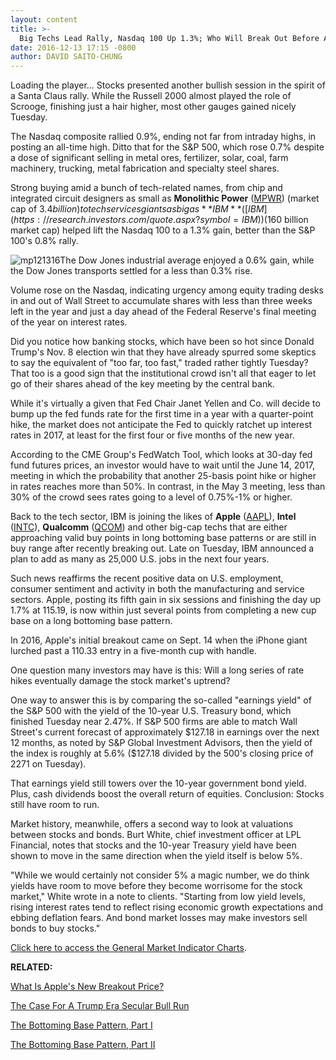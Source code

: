 ```yaml
---
layout: content
title: >-
  Big Techs Lead Rally, Nasdaq 100 Up 1.3%; Who Will Break Out Before Apple?
date: 2016-12-13 17:15 -0800
author: DAVID SAITO-CHUNG
---
```






Loading the player...
Stocks presented another bullish session in the spirit of a Santa Claus rally. While the Russell 2000 almost played the role of Scrooge, finishing just a hair higher, most other gauges gained nicely Tuesday.


The Nasdaq composite rallied 0.9%, ending not far from intraday highs, in posting an all-time high. Ditto that for the S&P 500, which rose 0.7% despite a dose of significant selling in metal ores, fertilizer, solar, coal, farm machinery, trucking, metal fabrication and specialty steel shares.


Strong buying amid a bunch of tech-related names, from chip and integrated circuit designers as small as **Monolithic Power** ([MPWR](https://research.investors.com/quote.aspx?symbol=MPWR)) (market cap of $3.4 billion) to tech services giants as big as **IBM** ([IBM](https://research.investors.com/quote.aspx?symbol=IBM)) ($160 billion market cap) helped lift the Nasdaq 100 to a 1.3% gain, better than the S&P 100's 0.8% rally.


![mp121316](https://www.investors.com/wp-content/uploads/2016/12/MP121316-178x300.png)The Dow Jones industrial average enjoyed a 0.6% gain, while the Dow Jones transports settled for a less than 0.3% rise.


Volume rose on the Nasdaq, indicating urgency among equity trading desks in and out of Wall Street to accumulate shares with less than three weeks left in the year and just a day ahead of the Federal Reserve's final meeting of the year on interest rates.


Did you notice how banking stocks, which have been so hot since Donald Trump's Nov. 8 election win that they have already spurred some skeptics to say the equivalent of "too far, too fast," traded rather tightly Tuesday? That too is a good sign that the institutional crowd isn't all that eager to let go of their shares ahead of the key meeting by the central bank.


While it's virtually a given that Fed Chair Janet Yellen and Co. will decide to bump up the fed funds rate for the first time in a year with a quarter-point hike, the market does not anticipate the Fed to quickly ratchet up interest rates in 2017, at least for the first four or five months of the new year.


According to the CME Group's FedWatch Tool, which looks at 30-day fed fund futures prices, an investor would have to wait until the June 14, 2017, meeting in which the probability that another 25-basis point hike or higher in rates reaches more than 50%. In contrast, in the May 3 meeting, less than 30% of the crowd sees rates going to a level of 0.75%-1% or higher.


Back to the tech sector, IBM is joining the likes of **Apple** ([AAPL](https://research.investors.com/quote.aspx?symbol=AAPL)), **Intel** ([INTC](https://research.investors.com/quote.aspx?symbol=INTC)), **Qualcomm** ([QCOM](https://research.investors.com/quote.aspx?symbol=QCOM)) and other big-cap techs that are either approaching valid buy points in long bottoming base patterns or are still in buy range after recently breaking out. Late on Tuesday, IBM announced a plan to add as many as 25,000 U.S. jobs in the next four years.


Such news reaffirms the recent positive data on U.S. employment, consumer sentiment and activity in both the manufacturing and service sectors.
Apple, posting its fifth gain in six sessions and finishing the day up 1.7% at 115.19, is now within just several points from completing a new cup base on a long bottoming base pattern.


In 2016, Apple's initial breakout came on Sept. 14 when the iPhone giant lurched past a 110.33 entry in a five-month cup with handle.


One question many investors may have is this: Will a long series of rate hikes eventually damage the stock market's uptrend?


One way to answer this is by comparing the so-called "earnings yield" of the S&P 500 with the yield of the 10-year U.S. Treasury bond, which finished Tuesday near 2.47%. If S&P 500 firms are able to match Wall Street's current forecast of approximately $127.18 in earnings over the next 12 months, as noted by S&P Global Investment Advisors, then the yield of the index is roughly at 5.6% ($127.18 divided by the 500's closing price of 2271 on Tuesday).


That earnings yield still towers over the 10-year government bond yield. Plus, cash dividends boost the overall return of equities. Conclusion: Stocks still have room to run.


Market history, meanwhile, offers a second way to look at valuations between stocks and bonds. Burt White, chief investment officer at LPL Financial, notes that stocks and the 10-year Treasury yield have been shown to move in the same direction when the yield itself is below 5%.


"While we would certainly not consider 5% a magic number, we do think yields have room to move before they become worrisome for the stock market," White wrote in a note to clients. "Starting from low yield levels, rising interest rates tend to reflect rising economic growth expectations and ebbing deflation fears. And bond market losses may make investors sell bonds to buy stocks."


[Click here to access the General Market Indicator Charts](https://www.investors.com/wp-content/uploads/2016/12/IBD1312155237GMI.pdf).


**RELATED:**


[What Is Apple's New Breakout Price?](https://www.investors.com/market-trend/stock-market-today/stocks-up-techs-lead-will-apple-stage-its-2nd-breakout-this-year/)


[The Case For A Trump Era Secular Bull Run](https://www.investors.com/news/trump-win-stocks-rise-new-bull-market/)


[The Bottoming Base Pattern, Part I](https://www.investors.com/how-to-invest/investors-corner/investing-after-a-market-deep-freeze-how-to-spot-the-bottoming-base/)


[The Bottoming Base Pattern, Part II](https://www.investors.com/how-to-invest/investors-corner/the-bottoming-base-part-2-how-apple-showed-unusual-strength/)




